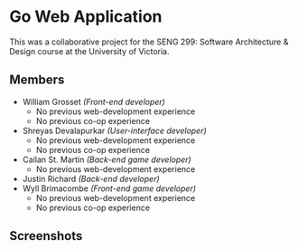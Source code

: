 # Go Web Application
This was a collaborative project for the SENG 299: Software Architecture & Design course at the University of Victoria.

## Members
+ William Grosset *(Front-end developer)*
    * No previous web-development experience
    * No previous co-op experience
+ Shreyas Devalapurkar *(User-interface developer)*
    * No previous web-development experience
    * No previous co-op experience
+ Cailan St. Martin *(Back-end game developer)*
    * No previous web-development experience
+ Justin Richard *(Back-end developer)*
+ Wyll Brimacombe *(Front-end game developer)*
    * No previous web-development experience
    * No previous co-op experience

## Screenshots
